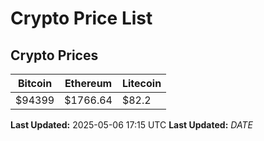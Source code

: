 # Crypto Price List

## Crypto Prices
| Bitcoin | Ethereum | Litecoin |
| ------- | -------- | -------- |
| $94399 | $1766.64 | $82.2 |
**Last Updated:** 2025-05-06 17:15 UTC
**Last Updated:** $DATE$
